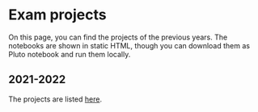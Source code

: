 # Exam projects

On this page, you can find the projects of the previous years. The notebooks are shown in static HTML, though you can download them as Pluto notebook and run them locally.

## 2021-2022

The projects are listed [here](2021-2022/readme.md).